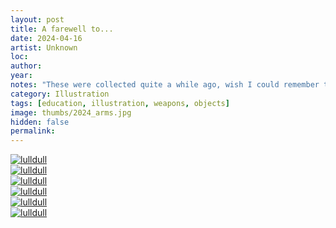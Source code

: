 ```yaml
---
layout: post
title: A farewell to...
date: 2024-04-16
artist: Unknown
loc: 
author: 
year: 
notes: "These were collected quite a while ago, wish I could remember the source."
category: Illustration
tags: [education, illustration, weapons, objects]
image: thumbs/2024_arms.jpg
hidden: false
permalink:
---
```






<div class="post_image_rounded">
	<a href="{{ site.baseurl }}/images/posts/2024_arms/001.jpg" target="_blank">
	<img src="{{ site.baseurl }}/images/posts/2024_arms/001.jpg" alt="lulldull"></a>
</div>

<div class="post_image_rounded">
	<a href="{{ site.baseurl }}/images/posts/2024_arms/002.jpg" target="_blank">
	<img src="{{ site.baseurl }}/images/posts/2024_arms/002.jpg" alt="lulldull"></a>
</div>

<div class="post_image_rounded">
	<a href="{{ site.baseurl }}/images/posts/2024_arms/003.jpg" target="_blank">
	<img src="{{ site.baseurl }}/images/posts/2024_arms/003.jpg" alt="lulldull"></a>
</div>

<div class="post_image_rounded">
	<a href="{{ site.baseurl }}/images/posts/2024_arms/004.jpg" target="_blank">
	<img src="{{ site.baseurl }}/images/posts/2024_arms/004.jpg" alt="lulldull"></a>
</div>

<div class="post_image_rounded">
	<a href="{{ site.baseurl }}/images/posts/2024_arms/005.jpg" target="_blank">
	<img src="{{ site.baseurl }}/images/posts/2024_arms/005.jpg" alt="lulldull"></a>
</div>

<div class="post_image_rounded">
	<a href="{{ site.baseurl }}/images/posts/2024_arms/006.jpg" target="_blank">
	<img src="{{ site.baseurl }}/images/posts/2024_arms/006.jpg" alt="lulldull"></a>
</div>

